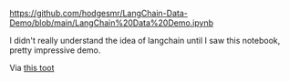 https://github.com/hodgesmr/LangChain-Data-Demo/blob/main/LangChain%20Data%20Demo.ipynb

I didn't really understand the idea of langchain until I saw this notebook, pretty impressive demo.

Via [this toot](https://mastodon.social/@MattHodges/110127479217989975)